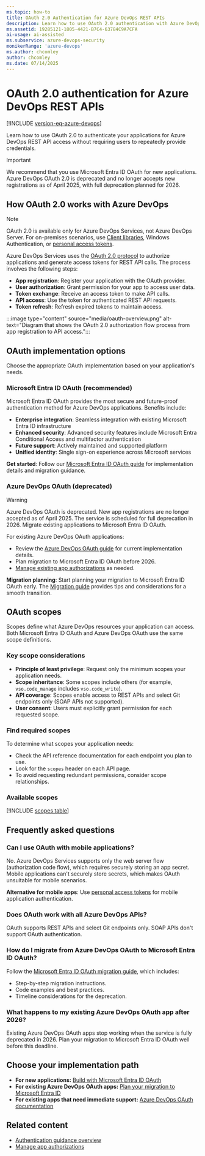 ```yaml
---
ms.topic: how-to
title: OAuth 2.0 Authentication for Azure DevOps REST APIs
description: Learn how to use OAuth 2.0 authentication with Azure DevOps REST APIs, with Microsoft Entra ID as the recommended approach.
ms.assetid: 19285121-1805-4421-B7C4-63784C9A7CFA
ai-usage: ai-assisted
ms.subservice: azure-devops-security
monikerRange: 'azure-devops'
ms.author: chcomley
author: chcomley
ms.date: 07/14/2025
---
```


# OAuth 2.0 authentication for Azure DevOps REST APIs

[!INCLUDE [version-eq-azure-devops](../../../includes/version-eq-azure-devops.md)]

Learn how to use OAuth 2.0 to authenticate your applications for Azure DevOps REST API access without requiring users to repeatedly provide credentials.

> [!IMPORTANT]
> We recommend that you use Microsoft Entra ID OAuth for new applications. Azure DevOps OAuth 2.0 is deprecated and no longer accepts new registrations as of April 2025, with full deprecation planned for 2026.

## How OAuth 2.0 works with Azure DevOps

> [!NOTE]
> OAuth 2.0 is available only for Azure DevOps Services, not Azure DevOps Server. For on-premises scenarios, use [Client libraries](../../concepts/dotnet-client-libraries.md), Windows Authentication, or [personal access tokens](../../../organizations/accounts/use-personal-access-tokens-to-authenticate.md).

Azure DevOps Services uses the [OAuth 2.0 protocol](https://oauth.net/2/) to authorize applications and generate access tokens for REST API calls. The process involves the following steps:

- **App registration**: Register your application with the OAuth provider.
- **User authorization**: Grant permission for your app to access user data.
- **Token exchange**: Receive an access token to make API calls.
- **API access**: Use the token for authenticated REST API requests.
- **Token refresh**: Refresh expired tokens to maintain access.

:::image type="content" source="media/oauth-overview.png" alt-text="Diagram that shows the OAuth 2.0 authorization flow process from app registration to API access.":::

## OAuth implementation options

Choose the appropriate OAuth implementation based on your application's needs.

### Microsoft Entra ID OAuth (recommended)

Microsoft Entra ID OAuth provides the most secure and future-proof authentication method for Azure DevOps applications. Benefits include:

- **Enterprise integration**: Seamless integration with existing Microsoft Entra ID infrastructure
- **Enhanced security**: Advanced security features include Microsoft Entra Conditional Access and multifactor authentication
- **Future support**: Actively maintained and supported platform
- **Unified identity**: Single sign-on experience across Microsoft services

**Get started**: Follow our [Microsoft Entra ID OAuth guide](entra-oauth.md) for implementation details and migration guidance.

### Azure DevOps OAuth (deprecated)

> [!WARNING]
> Azure DevOps OAuth is deprecated. New app registrations are no longer accepted as of April 2025. The service is scheduled for full deprecation in 2026. Migrate existing applications to Microsoft Entra ID OAuth.

For existing Azure DevOps OAuth applications:

- Review the [Azure DevOps OAuth guide](./azure-devops-oauth.md) for current implementation details.
- Plan migration to Microsoft Entra ID OAuth before 2026.
- [Manage existing app authorizations](../../../organizations/settings/manage-authorizations.md) as needed.

**Migration planning**: Start planning your migration to Microsoft Entra ID OAuth early. The [Migration guide](entra-oauth.md) provides tips and considerations for a smooth transition.

## OAuth scopes

Scopes define what Azure DevOps resources your application can access. Both Microsoft Entra ID OAuth and Azure DevOps OAuth use the same scope definitions.

### Key scope considerations

- **Principle of least privilege**: Request only the minimum scopes your application needs.
- **Scope inheritance**: Some scopes include others (for example, `vso.code_manage` includes `vso.code_write`).
- **API coverage**: Scopes enable access to REST APIs and select Git endpoints only (SOAP APIs not supported).
- **User consent**: Users must explicitly grant permission for each requested scope.

### Find required scopes

To determine what scopes your application needs:

- Check the API reference documentation for each endpoint you plan to use.
- Look for the `scopes` header on each API page.
- To avoid requesting redundant permissions, consider scope relationships.

### Available scopes

[!INCLUDE [scopes table](../../includes/scopes.md)]

## Frequently asked questions

### Can I use OAuth with mobile applications?

No. Azure DevOps Services supports only the web server flow (authorization code flow), which requires securely storing an app secret. Mobile applications can't securely store secrets, which makes OAuth unsuitable for mobile scenarios.

**Alternative for mobile apps**: Use [personal access tokens](../../../organizations/accounts/use-personal-access-tokens-to-authenticate.md) for mobile application authentication.

### Does OAuth work with all Azure DevOps APIs?

OAuth supports REST APIs and select Git endpoints only. SOAP APIs don't support OAuth authentication.

### How do I migrate from Azure DevOps OAuth to Microsoft Entra ID OAuth?

Follow the [Microsoft Entra ID OAuth migration guide](entra-oauth.md), which includes:

- Step-by-step migration instructions.
- Code examples and best practices.
- Timeline considerations for the deprecation.

### What happens to my existing Azure DevOps OAuth app after 2026?

Existing Azure DevOps OAuth apps stop working when the service is fully deprecated in 2026. Plan your migration to Microsoft Entra ID OAuth well before this deadline.

## Choose your implementation path

- **For new applications:** [Build with Microsoft Entra ID OAuth](entra-oauth.md)
- **For existing Azure DevOps OAuth apps:** [Plan your migration to Microsoft Entra ID](entra-oauth.md)
- **For existing apps that need immediate support:** [Azure DevOps OAuth documentation](azure-devops-oauth.md)

## Related content

- [Authentication guidance overview](authentication-guidance.md)
- [Manage app authorizations](../../../organizations/settings/manage-authorizations.md)
